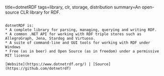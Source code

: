 title=dotnetRDF
tags=library, clr, storage, distribution
summary=An open-source CLR library for RDF.
~~~~~~

dotnetRDF is:
* A complete library for parsing, managing, querying and writing RDF.
* A common .NET API for working with RDF triple stores such as AllegroGraph, Jena, Stardog and Virtuoso.
* A suite of command-line and GUI tools for working with RDF under Windows
* Free (as in beer) and Open Source (as in freedom) under a permissive MIT license

[Website](https://www.dotnetrdf.org/) | [Source](https://github.com/dotnetrdf)

